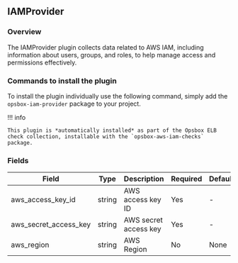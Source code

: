 ## IAMProvider

### Overview
The IAMProvider plugin collects data related to AWS IAM, including information about users, groups, and roles, to help manage access and permissions effectively.

### Commands to install the plugin
To install the plugin individually use the following command, simply add the `opsbox-iam-provider` package to your project.


!!! info

    This plugin is *automatically installed* as part of the Opsbox ELB check collection, installable with the `opsbox-aws-iam-checks` package.


### Fields

| Field                  | Type   | Description                | Required | Default |
|------------------------|--------|----------------------------|----------|---------|
| aws_access_key_id      | string | AWS access key ID          | Yes      | -       |
| aws_secret_access_key  | string | AWS secret access key      | Yes      | -       |
| aws_region             | string | AWS Region                 | No       | None    |

